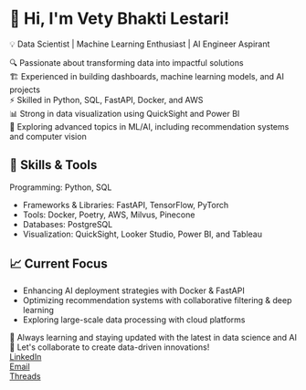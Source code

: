 # 🚀 Hi, I'm Vety Bhakti Lestari!

💡 Data Scientist | Machine Learning Enthusiast | AI Engineer Aspirant

🔍 Passionate about transforming data into impactful solutions  
🏗️ Experienced in building dashboards, machine learning models, and AI projects  
⚡ Skilled in Python, SQL, FastAPI, Docker, and AWS  
📊 Strong in data visualization using QuickSight and Power BI  
🧠 Exploring advanced topics in ML/AI, including recommendation systems and computer vision  

## 🚀 Skills & Tools

Programming: Python, SQL  
- Frameworks & Libraries: FastAPI, TensorFlow, PyTorch  
- Tools: Docker, Poetry, AWS, Milvus, Pinecone  
- Databases: PostgreSQL  
- Visualization: QuickSight, Looker Studio, Power BI, and Tableau  

## 📈 Current Focus

- Enhancing AI deployment strategies with Docker & FastAPI
- Optimizing recommendation systems with collaborative filtering & deep learning
- Exploring large-scale data processing with cloud platforms

🌱 Always learning and staying updated with the latest in data science and AI  
💬 Let's collaborate to create data-driven innovations!  
    [LinkedIn](https://www.linkedin.com/in/vetybhaktilestari/)    
    [Email](vetylestari3@gmail.com)   
    [Threads](https://www.threads.net/@vetybhakti2)  



<!---
vetybhakti2/vetybhakti2 is a ✨ special ✨ repository because its `README.md` (this file) appears on your GitHub profile.
You can click the Preview link to take a look at your changes.
--->
